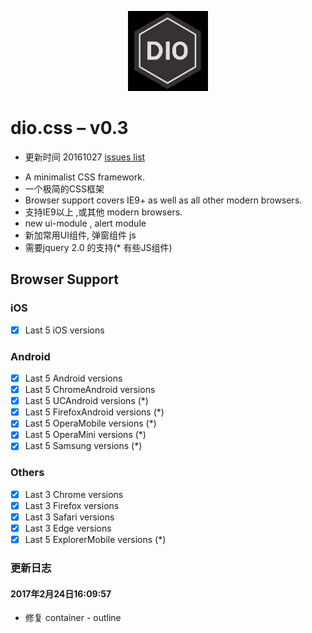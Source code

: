 <p align="center">
  <a href="https://github.com/a233894432/dio.css/my_css_Framework">
    <img width="128" alt="Diogo.css Logo" src="dio-logo.jpg"/>
  </a>
</p>

# dio.css – v0.3
* 更新时间 20161027 [issues list](https://github.com/a233894432/dio.css/issues)
- A minimalist CSS framework.
- 一个极简的CSS框架
- Browser support covers IE9+ as well as all other modern browsers.
- 支持IE9以上 ,或其他  modern browsers.
- new ui-module , alert module
- 新加常用UI组件, 弹窗组件 js
- 需要jquery 2.0 的支持(\* 有些JS组件)


## Browser Support

### iOS
- [x] Last 5 iOS versions

### Android
- [x] Last 5 Android versions
- [x] Last 5 ChromeAndroid versions
- [x] Last 5 UCAndroid versions (\*)
- [x] Last 5 FirefoxAndroid versions (\*)
- [x] Last 5 OperaMobile versions (\*)
- [x] Last 5 OperaMini versions (\*)
- [x] Last 5 Samsung versions (\*)

### Others
- [x] Last 3 Chrome versions
- [x] Last 3 Firefox versions
- [x] Last 3 Safari versions
- [x] Last 3 Edge versions
- [x] Last 5 ExplorerMobile versions (\*)

### 更新日志
#### 2017年2月24日16:09:57
  - 修复 container - outline